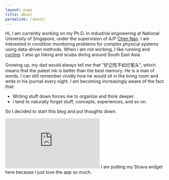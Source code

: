 ```yaml
---
layout: page
title: About
permalink: /about/
---
```


Hi, I am currently working on my Ph.D. in industrial engineering at National University of Singapore, under the supervision of A/P [Chen Nan](https://www.eng.nus.edu.sg/isem/staff/chen-nan/). I am interested in condition monitoring problems for complex physical systems using data-driven methods. When I am not working, I like running and [cycling](https://www.strava.com/athletes/29332455/). I also go hiking and scuba diving around South East Asia. 

Growing up, my dad would always tell me that "好记性不如烂笔头", which means that the palest ink is better than the best memory. He is a man of words. I can still remember vividly how he would sit in the living room and write in his journal every night. I am becoming increasingly aware of the fact that:
- Writing stuff down forces me to organize and think deeper.
- I tend to naturally forget stuff, concepts, experiences, and so on.
<!-- - I am contributing freely to many UGC-platforms.  -->

So I decided to start this blog and put thoughts down.


<iframe height='160' width='300' frameborder='0' allowtransparency='true' scrolling='no' src='https://www.strava.com/athletes/29332455/activity-summary/8841b89bede2bd28718dd61773fb925a901e35b2'></iframe>
I am putting my Strava widget here because I just love the app so much. 
